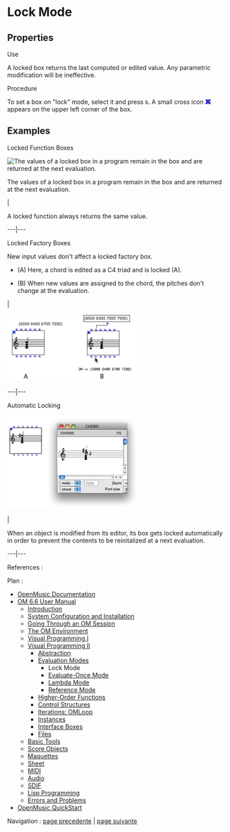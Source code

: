 
# Lock Mode

## Properties

Use

A locked box returns the last computed or edited value. Any parametric
modification will be ineffective.

Procedure

To set a box on "lock" mode, select it and press `b`. A small cross icon
![](../res/cross_icon.png) appears on the upper left corner of the box.

## Examples

Locked Function Boxes

![The values of a locked box in a program remain in the box and are returned
at the next evaluation.](../res/lockmode2.png)

The values of a locked box in a program remain in the box and are returned at
the next evaluation.

|

A locked function always returns the same value.  
  
---|---  
  
Locked Factory Boxes

New input values don't affect a locked factory box.

  * (A) Here, a chord is edited as a C4 triad and is locked (A). 

  * (B) When new values are assigned to the chord, the pitches don't change at the evaluation.

|

[![](../res/lockmode3_1.png)](../res/lockmode3.png "Cliquez pour agrandir")  
  
---|---  
  
Automatic Locking

[![](../res/edit-lock_1.png)](../res/edit-lock.png "Cliquez pour agrandir")

|

When an object is modified from its editor, its box gets locked automatically
in order to prevent the contents to be reinitalized at a next evaluation.  
  
---|---  
  
References :

Plan :

  * [OpenMusic Documentation](OM-Documentation)
  * [OM 6.6 User Manual](OM-User-Manual)
    * [Introduction](00-Sommaire)
    * [System Configuration and Installation](Installation)
    * [Going Through an OM Session](Goingthrough)
    * [The OM Environment](Environment)
    * [Visual Programming I](BasicVisualProgramming)
    * [Visual Programming II](AdvancedVisualProgramming)
      * [Abstraction](Abstraction)
      * [Evaluation Modes](EvalModes)
        * Lock Mode
        * [Evaluate-Once Mode](EvOnceMode)
        * [Lambda Mode](LambdaMode)
        * [Reference Mode](RefMode)
      * [Higher-Order Functions](HighOrder)
      * [Control Structures](Control)
      * [Iterations: OMLoop](OMLoop)
      * [Instances](Instances)
      * [Interface Boxes](InterfaceBoxes)
      * [Files](Files)
    * [Basic Tools](BasicObjects)
    * [Score Objects](ScoreObjects)
    * [Maquettes](Maquettes)
    * [Sheet](Sheet)
    * [MIDI](MIDI)
    * [Audio](Audio)
    * [SDIF](SDIF)
    * [Lisp Programming](Lisp)
    * [Errors and Problems](errors)
  * [OpenMusic QuickStart](QuickStart-Chapters)

Navigation : [page precedente](EvalModes "page précédente\(Evaluation
Modes\)") | [page suivante](EvOnceMode "page suivante\(Evaluate-Once
Mode\)")

